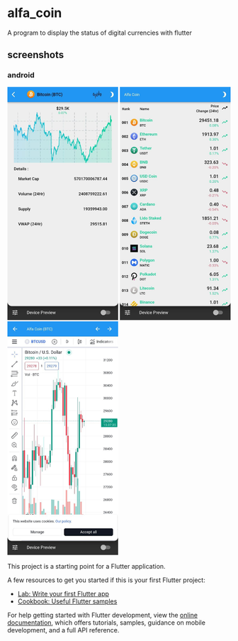 # alfa_coin

A program to display the status of digital currencies with flutter

## screenshots

### android

<p float="left">
  <img src="photo_2023-04-30_11-53-48.jpg" width="250px"  alt="chat application screenshot no.1" />
  <img src="photo_2023-04-30_11-53-51.jpg" width="250px"  alt="chat application screenshot no.2" /> 
  <img src="photo_2023-04-30_11-53-45.jpg" width="250px"  alt="chat application screenshot no.3" />
</p>

This project is a starting point for a Flutter application.

A few resources to get you started if this is your first Flutter project:

- [Lab: Write your first Flutter app](https://docs.flutter.dev/get-started/codelab)
- [Cookbook: Useful Flutter samples](https://docs.flutter.dev/cookbook)

For help getting started with Flutter development, view the
[online documentation](https://docs.flutter.dev/), which offers tutorials,
samples, guidance on mobile development, and a full API reference.
